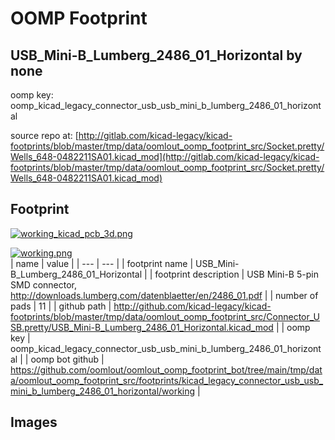 # OOMP Footprint  
## USB_Mini-B_Lumberg_2486_01_Horizontal  by none  
  
oomp key: oomp_kicad_legacy_connector_usb_usb_mini_b_lumberg_2486_01_horizontal  
  
source repo at: [http://gitlab.com/kicad-legacy/kicad-footprints/blob/master/tmp/data/oomlout_oomp_footprint_src/Socket.pretty/Wells_648-0482211SA01.kicad_mod](http://gitlab.com/kicad-legacy/kicad-footprints/blob/master/tmp/data/oomlout_oomp_footprint_src/Socket.pretty/Wells_648-0482211SA01.kicad_mod)  
## Footprint  
  
[![working_kicad_pcb_3d.png](working_kicad_pcb_3d_600.png)](working_kicad_pcb_3d.png)  
  
[![working.png](working_600.png)](working.png)  
| name | value | 
| --- | --- | 
| footprint name | USB_Mini-B_Lumberg_2486_01_Horizontal | 
| footprint description | USB Mini-B 5-pin SMD connector, http://downloads.lumberg.com/datenblaetter/en/2486_01.pdf | 
| number of pads | 11 | 
| github path | http://github.com/kicad-legacy/kicad-footprints/blob/master/tmp/data/oomlout_oomp_footprint_src/Connector_USB.pretty/USB_Mini-B_Lumberg_2486_01_Horizontal.kicad_mod | 
| oomp key | oomp_kicad_legacy_connector_usb_usb_mini_b_lumberg_2486_01_horizontal | 
| oomp bot github | https://github.com/oomlout/oomlout_oomp_footprint_bot/tree/main/tmp/data/oomlout_oomp_footprint_src/footprints/kicad_legacy_connector_usb_usb_mini_b_lumberg_2486_01_horizontal/working | 
## Images  
